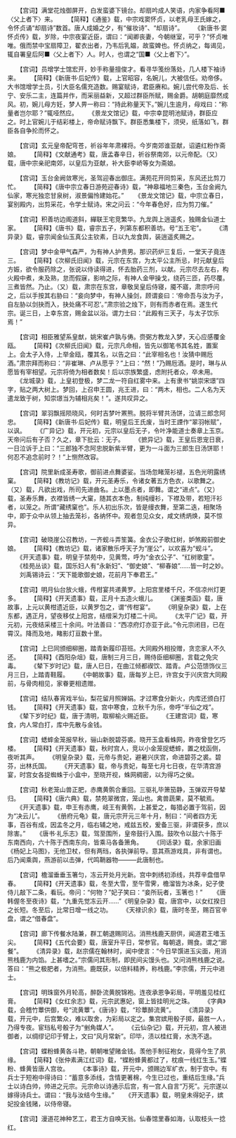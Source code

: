 <!-- { "loadSidebar": true } -->
　　【宫词】满堂花烛御屏开，白发蛮婆下镜台。却扇吟成人笑语，内家争看阿■〈父上者下〉来。
　　【简释】《通鉴》载，中宗戏窦怀贞，以老乳母王氏嫁之，令怀贞诵“却扇诗”数首。唐人成婚之夕，有“催妆诗”、“却扇诗”。
　　《新唐书·窦怀贞传》载，岁除，中宗夜宴近臣，谓曰：“闻卿丧妻，今朝继室，可乎？”怀贞唯唯。俄而禁中宝扇障卫，翟衣出者，乃韦后乳媪，故蛮婢也。怀贞纳之，每谒见，辄自署皇后阿■〈父上者下〉人。时人，也谓之“国■〈父上者下〉”。

　　【宫词】员增学士馆宏开，妙手称量擅俊才。看寻华笺纷落处，几人楼下袖诗来。
　　【简释】《新唐书·后妃传》载，上官昭容，名婉儿，大被信任。劝帝侈。大书馆增学士员，引大臣名儒充造数。赐宴赋诗，君臣赓和。婉儿尝代帝及后、长宁、安乐二主，连篇并作，而采丽益新，又超过群臣所赋，赐金爵。胡朝庭靡然成风。初，婉儿母方妊，梦人畀一称曰：“持此称量天下。”婉儿生逾月，母戏曰：“称量者岂尔耶？”辄哑然应。
　　《景龙文馆记》载，中宗幸昆明池赋诗，群臣应之。时上官婉儿于结彩楼上，帝命赋诗飘下。群臣悉集楼下，须臾，纸落如飞，群臣各自争抡而怀之。

　　【宫词】玄元皇帝配穹苍，祈谷年年肃裸将。今岁南郊谁亚献，诏遴红粉作斋娘。
　　【简释】《文献通考》载，唐孟春辛日，祈谷祭南郊，以元帝配。（又）载，唐中宗亲祀南郊，以皇后为亚献，补大臣李峤等女为斋娘。

　　【宫词】玉台金阙敛寒光，圣驾迎春出御庄。满苑花开同剪采，东风还比剪刀忙。
　　【简释】《唐中宗立春日游苑迎春诗》载，“神皋福地三秦色，玉台金阙九仙家，寒光独恋甘泉树，淑景偏怜建始花。”
　　《景龙文馆记》载，中宗立春日，宴别殿内，出剪采花，令学士赋诗。宋之问云：“今年春色好，应为剪刀催。”

　　【宫词】积善坊边阁道斜，繟联王宅竞繁华。九龙舆上逍遥炙，独赐金仙道士家。
　　【简释】《唐书》载，睿宗五子，列第东都积善坊。号“五王宅”。
　　《清异录》载，睿宗闻金仙玉真公主钦素，日以九龙食舆，装逍遥炙赐之。

　　【宫词】梦中金甲气森严，为有神人护贵男。那识药炉三复后，一堂天子竟连三。
　　【简释】《次柳氏旧闻》载，元宗在东宫，为太平公主所忌，时元献皇后方娠，欲令服药除之，张说以侍读得进，怀去胎药三剂，以献。元宗尽去左右，构火殿中煮，未及熟，怠而假寐，影响之际，有神人金甲操戈，绕药三匝，药尽覆。三煮皆然。乃止。（又）载，肃宗在东宫，章敬吴皇后侍寝，魇不寤，肃宗呼问之，后以手按其右胁曰：“妾向梦中，有神人操剑，顾谓妾曰：‘帝命吾与汝为子，自左胁以剑抉而入，抉处痛不可忍’。”肃宗验之烛下，则有而赤者在焉。遂生代宗。诞三日，上幸东宫，赐金盆以浴。谓力士曰：“此殿有三天子，与太子饮乐焉！”

　　【宫词】相臣雅望系皇猷，姚宋崔卢孰与俦。赍弼方教龙入梦，天心应感覆金瓯。
　　【简释】《次柳氏旧闻》载，元宗凡命相，皆先以御笔书其名姓，置案上。会太子入侍，上举金瓯，覆其名，以告之曰：“此宰相名也！汝猜中赐卮酒。”肃宗拜而称曰：“非崔琳、卢从愿乎？”上曰：“然！”乃赐卮酒。是时，琳与从愿皆有宰相望。元宗将倚为相者数矣！后以宗族繁盛，虑附托者众，卒未用。
　　《龙城录》载，上皇初登极，梦二龙一符自红雾中来。上有隶书“姚崇宋璟”四字，贴之两大树上。梦回，上召申王圆，兆王进，曰：“两木，相也。二人名为天遣龙致于树，知崇璟当为辅相兆矣！”。遂共叹异之。

　　【宫词】翠羽飘摇陨晓风，何时吉梦叶罴熊。脱将半臂共汤饼，泣请三郎念阿忠。
　　【简释】《新唐书·后妃传》载，明皇后王氏废，当时王諲作“翠羽帐赋”，以讽。
　　《广异记》载，开元初，元宗以皇后无子，令叶净能道士奏章上玉京。天帝问后有子否？久之，章下批云：无子。
　　《摭异记》载，王皇后恩宠日衰，一日泣诉于上曰：“三郎独不念阿忠脱新紫半臂，更为一斗面为三郎生日汤饼耶！何忍不追念前时？！”上恻然改容。

　　【宫词】院里新成圣寿歌，御前进点舞婆娑。当场忽睹笼衫褪，五色光明露绣窠。
　　【简释】《教坊记》载，开元圣寿乐，令诸女著五方色衣，以歌舞之。（又）载，凡欲出戏，所司先进曲名。上以墨点者，即舞。谓之“进点”。（又）载，圣寿乐舞，衣襟皆绣一大窠，随其衣本色，制纯缦衫，下襟及带，若短汗衫者，以笼之。所谓“藏绣窠也”。乐人初出乐次，皆是缦衣舞，至第二迭，相聚场中，即于众中从领上抽去笼衫，各纳怀中。观者忽见众女，咸文绣炳焕，莫不惊异。

　　【宫词】破晓崖公召教坊，一齐蚬斗弄笙簧。金衣公子歌红树，妒煞殿前御史娘。
　　【简释】《教坊记》载，诸家散乐呼天子为“崖公”，以欢喜为“蚬斗”。
　　《开天遗事》载，明皇于禁苑中，见黄莺，呼为“金衣公子”、“红树歌童”。
　　《桂苑丛谈》载，国乐妇人有“永新妇”、“御史娘”、“柳春娘”……皆一时之妙。
　　刘禹锡诗云：“天下能歌御史娘，花前月下奉君王。”

　　【宫词】明月仙台放火蛾，传柑宴共递黄罗。上阳宫里楼千尺，不信凉州灯更多。
　　【简释】《开天遗事》载，正月十五造火蛾儿。
　　《渊鉴类函》载，唐故事，上元以黄柑遗近臣，以黄罗包之，谓“传柑宴”。
　　《明皇杂录》载，上在东都，遇正月，望夜移仗上阳宫，结缯采为灯楼二十间。
　　《太平广记》载，开元初，元夜结采楼三十余间。叶法善曰：“西凉府灯亦亚于此。”令元宗闭目，已在霄汉。降而及地，睹影灯亘数十里。

　　【宫词】上巳同颁细柳圈，踏青新履印苔班。大同殿外相投赠，贪恋家人不久还。
　　【简释】《酉阳杂俎》载，唐制三月三日，赐侍臣细柳圈，言载之免灾毒。
　　《辇下岁时记》载，唐人巳日，在曲江倾都禊饮、踏青。卢公范馈饰仪三月三日，上踏青鞋履。
　　《中朝故事》载，唐每岁上巳，许宫女于兴庆宫大同殿前，与骨肉相见，家眷更相遗赠。

　　【宫词】结队春宵戏半仙，梨花留月照婵娟。才过寒食分新火，内库还颁白打钱。
　　【简释】《开天遗事》载，宫中寒食，立秋千为乐，帝呼“半仙之戏”。
　　《辇下岁时纪》载，唐于清明，取柳榆火赐近臣。
　　《王建宫词》载，寒食，内人常白打，库中先散与金钱。

　　【宫词】蟋蟀金笼报早秋，骊山新脱碧芬裘。晓开玉盒看蛛网，昨夜曾登乞巧楼。
　　【简释】《开天遗事》载，秋时宫人，竞以小金笼捉蟋蟀，置之枕函侧，夜听其声。
　　《明皇杂录》载，元帝与贵妃，避暑兴庆宫，命进碧芬之裘。碧芬，出林氏国。
　　《开天遗事》载，帝与贵妃，每至七月七日夜，在华清宫游宴，时宫女各捉蜘蛛于小盒中，至晓开视，蛛网稠密，以为得巧之侯。

　　【宫词】秋老笼山兽正肥，赤鹰黄鹘合重回。三驱礼毕箫笳静，玉弹双开导辇归。
　　【简释】《唐六典》载，禁苑翠微宫，笼山也。禽兽蔬果，莫不毓焉。
　　《开天遗事》载，申王有赤鹰，岐王有黄鹘，上甚爱之，每猎必置于驾前，因为“决云儿”。
　　《册府元龟》载，唐元宗开元三年十月，制曰：“间者四方无事，百谷有成，因孟冬之月，临右辅之地，戒兹五校，爰备三驱，非谓获多，庶以除害。”
　　《唐书·礼乐志》载，驾至围所，皇帝鼓行入围。鼓吹令以鼓六十陈于东南西向，六十陈于西南东向，皆乘马各备箫角。
　　《同话录》载，余家旧画《杨妃上马图》，无他卫杖，但有两珰，各执弹前导。意其燕游戏具，非有谓也。后乃闻乘舆，燕游前以击弹，代鸣鞘器物———此唐制也。

　　【宫词】檐溜垂垂玉箸匀，冻云开处月光新。宫中刺绣初添线，共荐辛盘借早春。
　　【简释】《开天遗事》载，冬至大雪，至午雪霁，檐溜皆为冰条，妃子使侍儿敲下二条，看玩。帝问：“何物？”妃子笑曰：“妾所玩者，玉箸也！”
　　《唐韩偓冬至夜诗》载，“九重先觉冻云开……”《明皇杂录》载，唐宫中，以女红揆日之长短。冬至后，比常日增一线之功。
　　《天禄识余》载，唐时冬至，赐百官辛盘，谓之“借春盘”。

　　【宫词】廊下传餐水陆兼，群工朝退赐同沾。消熊栈鹿天厨供，闻道君王嗜玉尖。
　　【简释】《五代会要》载，唐室升平日，常参官。每朝退，赐食。谓之“廊餐”。
　　《清异录》载，赵宗儒在翰林时，闻中使言：“今日早馔进玉尖面，用消熊栈鹿为内馅。上甚嗜之。”宗儒问其形制，即民间尖馒头也。又问消熊栈鹿之说。答曰：“熊之极肥者，为消熊。鹿既获，以倍料精养，称栈鹿。”李宗儒，开元中进士。

　　【宫词】明珠窗外月轮高，醉卧流黄脱锦袍。连夜承恩争彩局，平明羞见桂红膏。
　　【简释】《女红余志》载，元宗武惠妃，窗上皆挂明光之珠。
　　《字典》载，会稽竹蕈供御，号“流黄蕈”。《唐诗》载，“珍蕈醉流黄”。
　　《清异录》载，开元中，后宫繁众，难以取舍，为彩局以定之。集宫嫔用骰子掷，最胜一人，乃得专夜。宦珰私号骰子为“剉角媒人”。
　　《云仙杂记》载，开元初，宫人被进御者，以绸缪记印于臂上，文曰“风月常新”。印毕，渍以桂红膏，水洗不退。

　　【宫词】蝶粉蜂黄各斗艳，朝朝唯望赌金钱。羡他手制征袍女，竟得今生了夙缘。
　　【简释】《张仲素满江红词》载，“蝶粉蜂黄都过了，枕痕一线红生玉。”蝶粉、蜂黄皆唐人宫妆。
　　《本事诗》载，开元中，颁赐边军纩衣，制于宫中。有兵士于短袍中得诗曰：“蓄意多添线，含情更著棉，今生已过也，重结后生缘。”兵士以诗白帅，帅进之元宗。元宗命以诗通示后宫，有一宫人自言“万死”。元宗遂以嫁得诗兵士。谓曰：“我与汝结今生缘。”
　　《开天遗事》载，明皇未得妃子，嫔妃投金钱赌，以侍帝寝。

　　【宫词】漫道花神种艺工，君王方自唤天翁。仙春馆里春如海，认取枝头一捻红。
